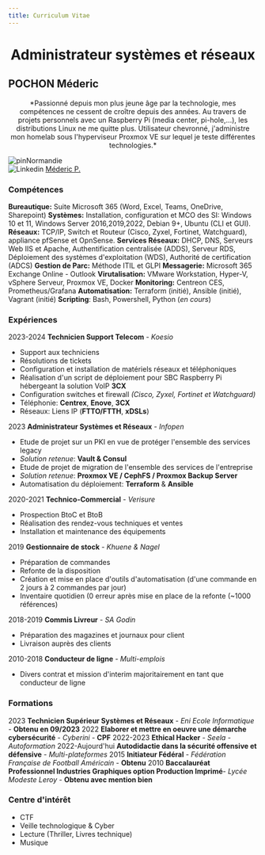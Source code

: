```yaml
---
title: Curriculum Vitae
---
```


# <center>Administrateur systèmes et réseaux</center>

## POCHON Méderic

<center> *Passionné depuis mon plus jeune âge par la technologie, mes compétences ne cessent de croître depuis des années.
Au travers de projets personnels avec un Raspberry Pi (media center, pi-hole,...), les distributions Linux ne me quitte plus. Utilisateur chevronné, j'administre mon homelab sous l'hyperviseur Proxmox VE sur lequel je teste différentes technologies.*</center>

![pin](@site/static/img/pin.svg)Normandie  
![Linkedin](@site/static/img/linkedin.svg) [Méderic P.](https://linkedin.com/in/medericpochon/)

### Compétences

**Bureautique:** Suite Microsoft 365 (Word, Excel, Teams, OneDrive, Sharepoint)
**Systèmes:** Installation, configuration et MCO des SI: Windows 10 et 11, Windows Server 2016,2019,2022, Debian 9+, Ubuntu (CLI et GUI).
**Réseaux:** TCP/IP, Switch et Routeur (Cisco, Zyxel, Fortinet, Watchguard), appliance pfSense et OpnSense.
**Services Réseaux:** DHCP, DNS, Serveurs Web IIS et Apache, Authentification centralisée (ADDS), Serveur RDS, Déploiement des systèmes d'exploitation (WDS), Authorité de certification (ADCS)
**Gestion de Parc:** Méthode ITIL et GLPI
**Messagerie:** Microsoft 365 Exchange Online - Outlook
**Virutalisation:** VMware Workstation, Hyper-V, vSphere Serveur, Proxmox VE, Docker
**Monitoring:** Centreon CES, Prometheus/Grafana
**Automatisation:** Terraform (initié), Ansible (initié), Vagrant (initié)
**Scripting**: Bash, Powershell, Python (*en cours*)

### Expériences

2023-2024   **Technicien Support Telecom** - *Koesio*
- Support aux techniciens
- Résolutions de tickets 
- Configuration et installation de matériels réseaux et téléphoniques
- Réalisation d'un script de déploiement pour SBC Raspberry Pi hébergeant la solution VoIP **3CX**
- Configuration switches et firewall *(Cisco, Zyxel, Fortinet et Watchguard)*
- Téléphonie: **Centrex**, **Enove**, **3CX**
- Réseaux: Liens IP (**FTTO/FTTH**, **xDSLs**)

2023 **Administrateur Systèmes et Réseaux** - *Infopen*
- Etude de projet sur un PKI en vue de protéger l'ensemble des services legacy
- *Solution retenue*: **Vault & Consul**
- Etude de projet de migration de l'ensemble des services de l'entreprise
- *Solution retenue*: **Proxmox VE / CephFS / Proxmox Backup Server**
- Automatisation du déploiement: **Terraform** & **Ansible**

2020-2021 **Technico-Commercial** - *Verisure*
- Prospection BtoC et BtoB
- Réalisation des rendez-vous techniques et ventes
- Installation et maintenance des équipements

2019 **Gestionnaire de stock** - *Khuene & Nagel*
- Préparation de commandes
- Refonte de la disposition
- Création et mise en place d'outils d'automatisation (d'une commande en 2 jours à 2 commandes par jour)
- Inventaire quotidien (0 erreur après mise en place de la refonte (~1000 références)

2018-2019 **Commis Livreur** - *SA Godin*
- Préparation des magazines et journaux pour client
- Livraison auprès des clients

2010-2018 **Conducteur de ligne** - *Multi-emplois*
- Divers contrat et mission d'interim majoritairement en tant que conducteur de ligne

### Formations

2023 **Technicien Supérieur Systèmes et Réseaux** - *Eni Ecole Informatique* - **Obtenu en 09/2023**
2022 **Elaborer et mettre en oeuvre une démarche cybersécurité** - *Cyberini* - **CPF**
2022-2023 **Ethical Hacker** - *Seela* - *Autoformation*
2022-Aujourd'hui **Autodidactie dans la sécurité offensive et défensive** - *Multi-plateformes*
2015 **Initiateur Fédéral** - *Fédération Française de Football Américain* - **Obtenu**
2010 **Baccalauréat Professionnel Industries Graphiques option Production Imprimé**- *Lycée Modeste Leroy* - **Obtenu avec mention bien**

### Centre d'intérêt

- CTF
- Veille technologique & Cyber
- Lecture (Thriller, Livres technique)
- Musique

